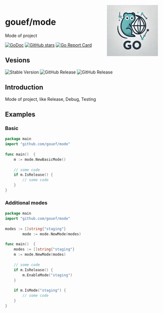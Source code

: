 <img align=right width="168" src="docs/gouef_logo.png">

# gouef/mode
Mode of project

[![GoDoc](https://pkg.go.dev/badge/github.com/gouef/mode.svg)](https://pkg.go.dev/github.com/gouef/mode)
[![GitHub stars](https://img.shields.io/github/stars/gouef/mode?style=social)](https://github.com/gouef/mode/stargazers)
[![Go Report Card](https://goreportcard.com/badge/github.com/gouef/mode)](https://goreportcard.com/report/github.com/gouef/mode)


## Vesions
![Stable Version](https://img.shields.io/github/v/release/gouef/mode?label=Stable&labelColor=green)
![GitHub Release](https://img.shields.io/github/v/release/gouef/mode?label=RC&include_prereleases&filter=*rc*&logoSize=diago)
![GitHub Release](https://img.shields.io/github/v/release/gouef/mode?label=Beta&include_prereleases&filter=*beta*&logoSize=diago)

## Introduction

Mode of project, like Release, Debug, Testing

## Examples

### Basic
```go
package main
import "github.com/gouef/mode"

func main()  {
    m := mode.NewBasicMode()
    
    // some code
    if m.IsRelease() {
        // some code
    }
}
```


### Additional modes
```go
package main
import "github.com/gouef/mode"

modes := []string{"staging"}
		mode := mode.NewMode(modes)

func main()  {
	modes := []string{"staging"}
	m := mode.NewMode(modes)

	// some code
	if m.IsRelease() {
		m.EnableMode("staging")
	}
	
	if m.IsMode("staging") {
		// some code
	}
}
```


